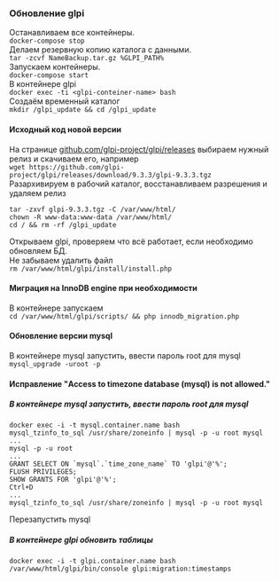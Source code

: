 
### Обновление glpi
Останавливаем все контейнеры.  
```docker-compose stop```  
Делаем резервную копию каталога с данными.  
```tar -zcvf NameBackup.tar.gz %GLPI_PATH%```  
Запускаем контейнеры.  
```docker-compose start```  
В контейнере glpi  
```docker exec -ti <glpi-conteiner-name> bash```  
Создаём временный каталог  
```mkdir /glpi_update && cd /glpi_update```  

#### Исходный код новой версии  
На странице [github.com/glpi-project/glpi/releases](https://github.com/glpi-project/glpi/releases) выбираем нужный релиз и скачиваем его, например  
```wget https://github.com/glpi-project/glpi/releases/download/9.3.3/glpi-9.3.3.tgz```  
Разархивируем в рабочий каталог, восстанавливаем разрешения и удаляем релиз
```
tar -zxvf glpi-9.3.3.tgz -C /var/www/html/
chown -R www-data:www-data /var/www/html/
cd / && rm -rf /glpi_update
```
Открываем glpi, проверяем что всё работает, если необходимо обновляем БД.  
Не забываем удалить файл  
```rm /var/www/html/glpi/install/install.php```  
#### Миграция на InnoDB engine при необходимости  
В контейнере запускаем  
```cd /var/www/html/glpi/scripts/ && php innodb_migration.php```  
#### Обновление версии mysql
В контейнере mysql запустить, ввести пароль root для mysql  
```mysql_upgrade -uroot -p```  
#### Исправление "Access to timezone database (mysql) is not allowed."  
##### В контейнере mysql запустить, ввести пароль root для mysql  
```
docker exec -i -t mysql.container.name bash
mysql_tzinfo_to_sql /usr/share/zoneinfo | mysql -p -u root mysql
...
mysql -p -u root
...
GRANT SELECT ON `mysql`.`time_zone_name` TO 'glpi'@'%';
FLUSH PRIVILEGES;
SHOW GRANTS FOR 'glpi'@'%';
Ctrl+D
...
mysql_tzinfo_to_sql /usr/share/zoneinfo | mysql -p -u root mysql
```
Перезапустить mysql  
##### В контейнере glpi обновить таблицы  
```
docker exec -i -t glpi.container.name bash
/var/www/html/glpi/bin/console glpi:migration:timestamps
```
